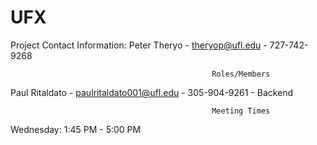 # UFX
Project
Contact Information:
Peter Theryo - theryop@ufl.edu - 727-742-9268

                                                 Roles/Members
  Paul Ritaldato - paulritaldato001@ufl.edu - 305-904-9261 - Backend
  
                                                 Meeting Times
  Wednesday: 1:45 PM - 5:00 PM
